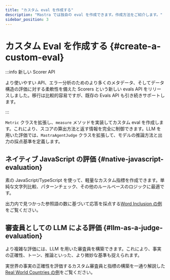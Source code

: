 ```yaml
---
title: "カスタム eval を作成する"
description: "Mastra では独自の eval を作成できます。作成方法をご紹介します。"
sidebar_position: 3
---
```


# カスタム Eval を作成する \{#create-a-custom-eval\}

:::info 新しい Scorer API

より使いやすい API、エラー分析のためのより多くのメタデータ、そしてデータ構造の評価に対する柔軟性を備えた Scorers という新しい evals API をリリースしました。移行は比較的容易ですが、既存の Evals API も引き続きサポートします。

:::

`Metric` クラスを拡張し、`measure` メソッドを実装してカスタム eval を作成します。これにより、スコアの算出方法と返す情報を完全に制御できます。LLM を用いた評価では、`MastraAgentJudge` クラスを拡張して、モデルの推論方法と出力の採点基準を定義します。

## ネイティブ JavaScript の評価 \{#native-javascript-evaluation\}

素の JavaScript/TypeScript を使って、軽量なカスタム指標を作成できます。単純な文字列比較、パターンチェック、その他のルールベースのロジックに最適です。

出力内で見つかった参照語の数に基づいて応答を採点する[Word Inclusion の例](/docs/examples/evals/custom-native-javascript-eval)をご覧ください。

## 審査員としての LLM による評価 \{#llm-as-a-judge-evaluation\}

より複雑な評価には、LLM を用いた審査員を構築できます。これにより、事実の正確性、トーン、推論といった、より微妙な基準も捉えられます。

実世界の事実の正確性を評価するカスタム審査員と指標の構築を一通り解説した[Real World Countries の例](/docs/examples/evals/custom-llm-judge-eval)をご覧ください。